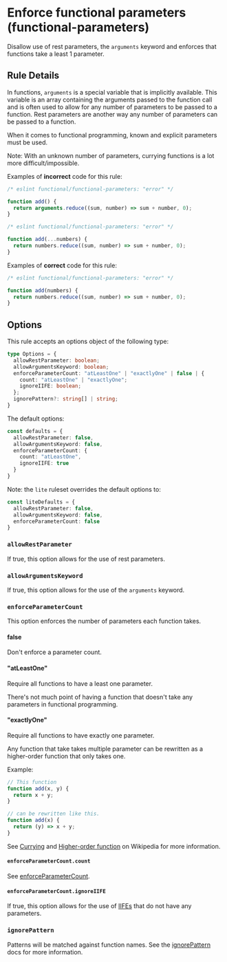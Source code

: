 # Enforce functional parameters (functional-parameters)

Disallow use of rest parameters, the `arguments` keyword and enforces that functions take a least 1 parameter.

## Rule Details

In functions, `arguments` is a special variable that is implicitly available.
This variable is an array containing the arguments passed to the function call and is often used to allow for any number of parameters to be passed to a function. Rest parameters are another way any number of parameters can be passed to a function.

When it comes to functional programming, known and explicit parameters must be used.

Note: With an unknown number of parameters, currying functions is a lot more difficult/impossible.

Examples of **incorrect** code for this rule:

<!-- eslint-skip -->

```js
/* eslint functional/functional-parameters: "error" */

function add() {
  return arguments.reduce((sum, number) => sum + number, 0);
}
```

<!-- eslint-skip -->

```js
/* eslint functional/functional-parameters: "error" */

function add(...numbers) {
  return numbers.reduce((sum, number) => sum + number, 0);
}
```

Examples of **correct** code for this rule:

```js
/* eslint functional/functional-parameters: "error" */

function add(numbers) {
  return numbers.reduce((sum, number) => sum + number, 0);
}
```

## Options

This rule accepts an options object of the following type:

```ts
type Options = {
  allowRestParameter: boolean;
  allowArgumentsKeyword: boolean;
  enforceParameterCount: "atLeastOne" | "exactlyOne" | false | {
    count: "atLeastOne" | "exactlyOne";
    ignoreIIFE: boolean;
  };
  ignorePattern?: string[] | string;
}
```

The default options:

```ts
const defaults = {
  allowRestParameter: false,
  allowArgumentsKeyword: false,
  enforceParameterCount: {
    count: "atLeastOne",
    ignoreIIFE: true
  }
}
```

Note: the `lite` ruleset overrides the default options to:

```ts
const liteDefaults = {
  allowRestParameter: false,
  allowArgumentsKeyword: false,
  enforceParameterCount: false
}
```

### `allowRestParameter`

If true, this option allows for the use of rest parameters.

### `allowArgumentsKeyword`

If true, this option allows for the use of the `arguments` keyword.

### `enforceParameterCount`

This option enforces the number of parameters each function takes.

#### false

Don't enforce a parameter count.

#### "atLeastOne"

Require all functions to have a least one parameter.

There's not much point of having a function that doesn't take any parameters in functional programming.

#### "exactlyOne"

Require all functions to have exactly one parameter.

Any function that take takes multiple parameter can be rewritten as a higher-order function that only takes one.

Example:

<!-- eslint-disable no-redeclare -->

```js
// This function
function add(x, y) {
  return x + y;
}

// can be rewritten like this.
function add(x) {
  return (y) => x + y;
}
```

See [Currying](https://en.wikipedia.org/wiki/Currying) and [Higher-order function](https://en.wikipedia.org/wiki/Higher-order_function) on Wikipedia for more information.

#### `enforceParameterCount.count`

See [enforceParameterCount](#enforceparametercount).

#### `enforceParameterCount.ignoreIIFE`

If true, this option allows for the use of [IIFEs](https://developer.mozilla.org/en-US/docs/Glossary/IIFE) that do not have any parameters.

### `ignorePattern`

Patterns will be matched against function names.
See the [ignorePattern](./options/ignore-pattern.md) docs for more information.
